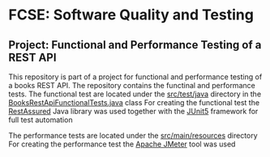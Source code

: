 # FCSE: Software Quality and Testing

## Project: Functional and Performance Testing of a REST API

This repository is part of a project for functional and performance testing of a books REST API.
The repository contains the functinal and performance tests.
The functional test are located under the [src/test/java](https://github.com/MilenaTrajanoska/books_rest_api_testing/tree/main/src/test/java) directory in the [BooksRestApiFunctionalTests.java](https://github.com/MilenaTrajanoska/books_rest_api_testing/tree/main/src/test/java/BooksRestApiFunctionalTests.java) class
For creating the functional test the [RestAssured](https://rest-assured.io/) Java library was used together with the [JUnit5](https://junit.org/junit5/docs/current/user-guide/) framework for full test automation

The performance tests are located under the [src/main/resources](https://github.com/MilenaTrajanoska/books_rest_api_testing/tree/main/src/main/resources) directory
For creating the performance test the [Apache JMeter](https://jmeter.apache.org/) tool was used
